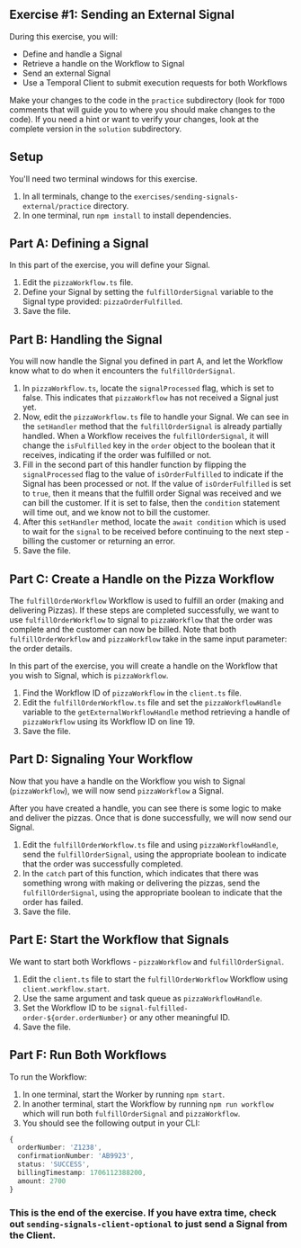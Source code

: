 ## Exercise #1: Sending an External Signal

During this exercise, you will:

- Define and handle a Signal
- Retrieve a handle on the Workflow to Signal
- Send an external Signal
- Use a Temporal Client to submit execution requests for both Workflows

Make your changes to the code in the `practice` subdirectory (look for
`TODO` comments that will guide you to where you should make changes to
the code). If you need a hint or want to verify your changes, look at
the complete version in the `solution` subdirectory.

## Setup

You'll need two terminal windows for this exercise.

1. In all terminals, change to the `exercises/sending-signals-external/practice` directory.
2. In one terminal, run `npm install` to install dependencies.

## Part A: Defining a Signal

In this part of the exercise, you will define your Signal.

1. Edit the `pizzaWorkflow.ts` file.
2. Define your Signal by setting the `fulfillOrderSignal` variable to the Signal type provided: `pizzaOrderFulfilled`.
3. Save the file.

## Part B: Handling the Signal

You will now handle the Signal you defined in part A, and let the Workflow know what to do when it encounters the `fulfillOrderSignal`.

1. In `pizzaWorkflow.ts`, locate the `signalProcessed` flag, which is set to false. This indicates that `pizzaWorkflow` has not received a Signal just yet.
2. Now, edit the `pizzaWorkflow.ts` file to handle your Signal. We can see in the `setHandler` method that the `fulfillOrderSignal` is already partially handled. When a Workflow receives the `fulfillOrderSignal`, it will change the `isFulfilled` key in the `order` object to the boolean that it receives, indicating if the order was fulfilled or not.
3. Fill in the second part of this handler function by flipping the `signalProcessed` flag to the value of `isOrderFulfilled` to indicate if the Signal has been processed or not. If the value of `isOrderFulfilled` is set to `true`, then it means that the fulfill order Signal was received and we can bill the customer. If it is set to false, then the `condition` statement will time out, and we know not to bill the customer.
4. After this `setHandler` method, locate the `await condition` which is used to wait for the `signal` to be received before continuing to the next step - billing the customer or returning an error.
5. Save the file.

## Part C: Create a Handle on the Pizza Workflow

The `fulfillOrderWorkflow` Workflow is used to fulfill an order (making and delivering Pizzas). If these steps are completed successfully, we want to use `fulfillOrderWorkflow` to signal to `pizzaWorkflow` that the order was complete and the customer can now be billed. Note that both `fulfillOrderWorkflow` and `pizzaWorkflow` take in the same input parameter: the order details.

In this part of the exercise, you will create a handle on the Workflow that you wish to Signal, which is `pizzaWorkflow`.

1. Find the Workflow ID of `pizzaWorkflow` in the `client.ts` file.
2. Edit the `fulfillOrderWorkflow.ts` file and set the `pizzaWorkflowHandle` variable to the `getExternalWorkflowHandle` method retrieving a handle of `pizzaWorkflow` using its Workflow ID on line 19.
3. Save the file.

## Part D: Signaling Your Workflow

Now that you have a handle on the Workflow you wish to Signal (`pizzaWorkflow`), we will now send `pizzaWorkflow` a Signal.

After you have created a handle, you can see there is some logic to make and deliver the pizzas. Once that is done successfully, we will now send our Signal.

1. Edit the `fulfillOrderWorkflow.ts` file and using `pizzaWorkflowHandle`, send the `fulfillOrderSignal`, using the appropriate boolean to indicate that the order was successfully completed.
2. In the `catch` part of this function, which indicates that there was something wrong with making or delivering the pizzas, send the `fulfillOrderSignal`, using the appropriate boolean to indicate that the order has failed.
3. Save the file.

## Part E: Start the Workflow that Signals

We want to start both Workflows - `pizzaWorkflow` and `fulfillOrderSignal`.

1. Edit the `client.ts` file to start the `fulfillOrderWorkflow` Workflow using `client.workflow.start`.
2. Use the same argument and task queue as `pizzaWorkflowHandle`.
3. Set the Workflow ID to be `signal-fulfilled-order-${order.orderNumber}` or any other meaningful ID.
4. Save the file.

## Part F: Run Both Workflows

To run the Workflow:

1. In one terminal, start the Worker by running `npm start`.
2. In another terminal, start the Workflow by running `npm run workflow` which will run both `fulfillOrderSignal` and `pizzaWorkflow`.
3. You should see the following output in your CLI:

```typescript
{
  orderNumber: 'Z1238',
  confirmationNumber: 'AB9923',
  status: 'SUCCESS',
  billingTimestamp: 1706112388200,
  amount: 2700
}
```

### This is the end of the exercise. If you have extra time, check out `sending-signals-client-optional` to just send a Signal from the Client.
